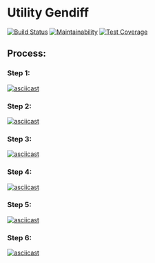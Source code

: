# Utility Gendiff

[![Build Status](https://travis-ci.com/badta5te/project-lvl2-s471.svg?branch=master)](https://travis-ci.com/badta5te/project-lvl2-s471)
[![Maintainability](https://api.codeclimate.com/v1/badges/becdd78cafff293c6dba/maintainability)](https://codeclimate.com/github/badta5te/project-lvl2-s471/maintainability)
[![Test Coverage](https://api.codeclimate.com/v1/badges/becdd78cafff293c6dba/test_coverage)](https://codeclimate.com/github/badta5te/project-lvl2-s471/test_coverage)

## Process:

### Step 1:
[![asciicast](https://asciinema.org/a/RlFv6NuiCreAsB9XNnRaJNgnL.svg)](https://asciinema.org/a/RlFv6NuiCreAsB9XNnRaJNgnL)

### Step 2:
[![asciicast](https://asciinema.org/a/oshWKWWFB47dEreQhkfCNbuqv.svg)](https://asciinema.org/a/oshWKWWFB47dEreQhkfCNbuqv)

### Step 3:
[![asciicast](https://asciinema.org/a/b8pLuKl35WdOor9KwIgXBFrgn.svg)](https://asciinema.org/a/b8pLuKl35WdOor9KwIgXBFrgn)

### Step 4:
[![asciicast](https://asciinema.org/a/TJy69sX8m5q155qUhmHd8bshW.svg)](https://asciinema.org/a/TJy69sX8m5q155qUhmHd8bshW)

### Step 5:
[![asciicast](https://asciinema.org/a/lcLj6li5EvC1VLJE9VufcoZkC.svg)](https://asciinema.org/a/lcLj6li5EvC1VLJE9VufcoZkC)

### Step 6:
[![asciicast](https://asciinema.org/a/1o9cZkfJPifoIj4tz07C2m9X9.svg)](https://asciinema.org/a/1o9cZkfJPifoIj4tz07C2m9X9)